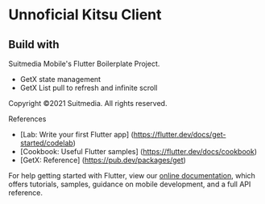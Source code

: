 # Unnoficial Kitsu Client


## Build with
Suitmedia Mobile's Flutter Boilerplate Project.

- GetX state management
- GetX List pull to refresh and infinite scroll


Copyright ©2021 Suitmedia. All rights reserved.

References

- [Lab: Write your first Flutter app] (https://flutter.dev/docs/get-started/codelab)
- [Cookbook: Useful Flutter samples] (https://flutter.dev/docs/cookbook)
- [GetX: Reference] (https://pub.dev/packages/get)


For help getting started with Flutter, view our
[online documentation](https://flutter.dev/docs), which offers tutorials,
samples, guidance on mobile development, and a full API reference.
